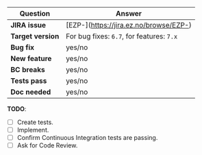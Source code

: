 | Question           | Answer |
| -----------------  | ------ |
| **JIRA issue**     | [EZP-<!-- Replace -->](https://jira.ez.no/browse/EZP-<!-- Replace -->) |
| **Target version** | For bug fixes: `6.7`, for features: `7.x` |
| **Bug fix**        | yes/no |
| **New feature**    | yes/no |
| **BC breaks**      | yes/no |
| **Tests pass**     | yes/no |
| **Doc needed**     | yes/no |

<!-- Replace this comment with Pull Request description -->

**TODO**:
- [ ] Create tests.
- [ ] Implement.
- [ ] Confirm Continuous Integration tests are passing.
- [ ] Ask for Code Review.
